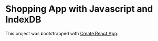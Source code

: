 # Shopping App with Javascript and IndexDB

This project was bootstrapped with [Create React App](https://github.com/facebook/create-react-app).
